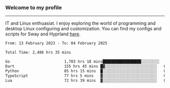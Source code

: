 ### Welcome to my profile

---

IT and Linux enthuasiat. I enjoy exploring the world of programming and desktop Linux configuring and customization. You can find my configs and scripts for Sway and Hyprland [here](https://github.com/uroborosq/mess-of-linux-configurations).

<!-- <div display="block">
 	<img align="left" width="48%" alt="isocalendar" src=".github/metrics/isocalendar_metrics.svg" />
	<img align="center" width="48%" alt="contributions" src=".github/metrics/contributions_metrics.svg" />
	<img align="center" alt="languages" src=".github/metrics/languages_metrics.svg" />
</div> -->

<!-- ![](https://komarev.com/ghpvc/?username=uroborosq&color=success&style=flat-square) -->
<!-- [](https://img.shields.io/github/last-commit/uroborosq/uroborosq?label=Profile%20updated&style=flat-square) -->

<!--START_SECTION:waka-->

```txt
From: 13 February 2023 - To: 04 February 2025

Total Time: 2,486 hrs 35 mins

Go                        1,703 hrs 18 mins█████████████████░░░░░░░░   67.85 %
Dart                      155 hrs 45 mins █▓░░░░░░░░░░░░░░░░░░░░░░░   06.21 %
Python                    85 hrs 15 mins  █░░░░░░░░░░░░░░░░░░░░░░░░   03.40 %
TypeScript                77 hrs 5 mins   ▓░░░░░░░░░░░░░░░░░░░░░░░░   03.07 %
Lua                       72 hrs 39 mins  ▓░░░░░░░░░░░░░░░░░░░░░░░░   02.89 %
```

<!--END_SECTION:waka-->
